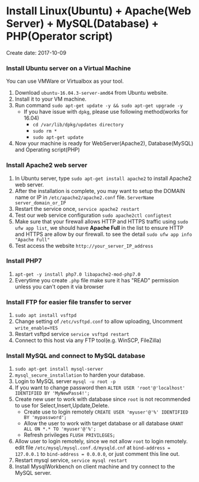 # Install Linux(Ubuntu) + Apache(Web Server) + MySQL(Database) + PHP(Operator script)
Create date: 2017-10-09
### Install Ubuntu server on a Virtual Machine
  You can use VMWare or Virtualbox as your tool.
  1. Download `ubuntu-16.04.3-server-amd64` from Ubuntu website.
  2. Install it to your VM machine.
  3. Run command `sudo apt-get update -y && sudo apt-get upgrade -y`
      - If you have issue with `dpkg`, please use following method(works for 16.04)
        * `cd /var/lib/dpkg/updates directory`
        * `sudo rm *`
        * `sudo apt-get update`
  4. Now your machine is ready for WebServer(Apache2), Database(MySQL) and Operating script(PHP) 
 
        
### Install Apache2 web server
  1. In Ubuntu server, type `sudo apt-get install apache2` to install Apache2 web server.
  2. After the installation is complete, you may want to setup the DOMAIN name or IP in `/etc/apache2/apache2.conf` file. `ServerName server_domain_or_IP`
  3. Restart the service once, `service apache2 restart`
  4. Test our web service configuration `sudo apache2ctl configtest`
  5. Make sure that your firewall allows HTTP and HTTPS traffic using `sudo ufw app list`, we should have **Apache Full** in the list to ensure HTTP and HTTPS are allow by our firewall. to see the detail `sudo ufw app info "Apache Full"`
  6. Test access the website `http://your_server_IP_address`

### Install PHP7
  1. `apt-get -y install php7.0 libapache2-mod-php7.0`
  2. Everytime you create `.php` file make sure it has "READ" permission unless you can't open it via browser

### Install FTP for easier file transfer to server
  1. `sudo apt install vsftpd`
  2. Change setting of `/etc/vsftpd.conf` to allow uploading, Uncomment `write_enable=YES`
  3. Restart vsftpd service `service vsftpd restart`
  4. Connect to this host via any FTP tool(e.g. WinSCP, FileZilla)
  
### Install MySQL and connect to MySQL database
  1. `sudo apt-get install mysql-server`
  2. `mysql_secure_installation` to harden your database.
  3. Login to MySQL server `mysql -u root -p`
  4. If you want to change password then `ALTER USER 'root'@'localhost' IDENTIFIED BY 'MyNewPass4!';`
  5. Create new user to work with database since `root` is not recommended to use for Select,Insert,Update,Delete.
      - Create use to login remotely `CREATE USER 'myuser'@'%' IDENTIFIED BY 'mypassword';`
      - Allow the user to work with target database or all database `GRANT ALL ON *.* TO 'myuser'@'%';`
      - Refresh privileges `FLUSH PRIVILEGES;`
  6. Allow user to login remotely, since we not allow `root` to login remotely. edit file `/etc/mysql/mysql.conf.d/mysqld.cnf` at `bind-address = 127.0.0.1` to `bind-address = 0.0.0.0`, or just comment this line out.
  7. Restart mysql service, `service mysql restart`
  8. Install MysqlWorkbench on client machine and try connect to the MySQL server.
    
